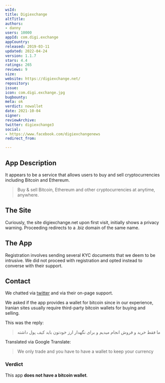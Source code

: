 ```yaml
---
wsId: 
title: Digiexchange
altTitle: 
authors:
- danny
users: 10000
appId: com.digi.exchange
appCountry: 
released: 2019-03-11
updated: 2022-04-24
version: 1.1.7
stars: 4.4
ratings: 265
reviews: 9
size: 
website: https://digiexchange.net/
repository: 
issue: 
icon: com.digi.exchange.jpg
bugbounty: 
meta: ok
verdict: nowallet
date: 2021-10-04
signer: 
reviewArchive: 
twitter: digiexchange3
social:
- https://www.facebook.com/digiexchangenews
redirect_from: 

---
```


## App Description

It appears to be a service that allows users to buy and sell cryptocurrencies including Bitcoin and Ethereum.

> Buy & sell Bitcoin, Ethereum and other cryptocurrencies at anytime, anywhere.

## The Site

Curiously, the site digiexchange.net upon first visit, initially shows a privacy warning. Proceeding redirects to a .biz domain of the same name.

## The App

Registration involves sending several KYC documents that we deem to be intrusive. We did not proceed with registration and opted instead to converse with their support. 

## Contact

We chatted via [twitter](https://twitter.com/dannybuntu/status/1442779355034181635) and via their on-page support.

We asked if the app provides a wallet for bitcoin since in our experience, Iranian sites usually require third-party bitcoin wallets for buying and selling. 

This was the reply:

> ما فقط خرید و فروش انجام میدیم و برای نگهدار ارز خودتون باید کیف پول داشته 

Translated via Google Translate:

> We only trade and you have to have a wallet to keep your currency

### Verdict

This app **does not have a bitcoin wallet**.


